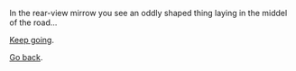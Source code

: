 In the rear-view mirrow you see an oddly shaped thing laying in the middel of the road...

[Keep going](keep_going/keep_going.md).

[Go back](go_back/go_back.md).
